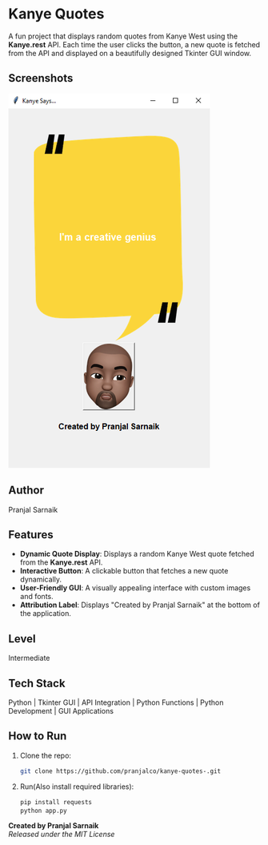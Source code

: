 # Kanye Quotes
A fun project that displays random quotes from Kanye West using the **Kanye.rest** API. Each time the user clicks the button, a new quote is fetched from the API and displayed on a beautifully designed Tkinter GUI window.  

## Screenshots
![ss1](./screenshots/1.png)

## Author
Pranjal Sarnaik

## Features
- **Dynamic Quote Display**: Displays a random Kanye West quote fetched from the **Kanye.rest** API.  
- **Interactive Button**: A clickable button that fetches a new quote dynamically.  
- **User-Friendly GUI**: A visually appealing interface with custom images and fonts.  
- **Attribution Label**: Displays "Created by Pranjal Sarnaik" at the bottom of the application.  

## Level
Intermediate

## Tech Stack
Python | Tkinter GUI | API Integration | Python Functions | Python Development | GUI Applications  

## How to Run
1. Clone the repo:  
   ```bash  
   git clone https://github.com/pranjalco/kanye-quotes-.git

2. Run(Also install required libraries):
    ```bash  
   pip install requests  
   python app.py

**Created by Pranjal Sarnaik**  
*Released under the MIT License*
